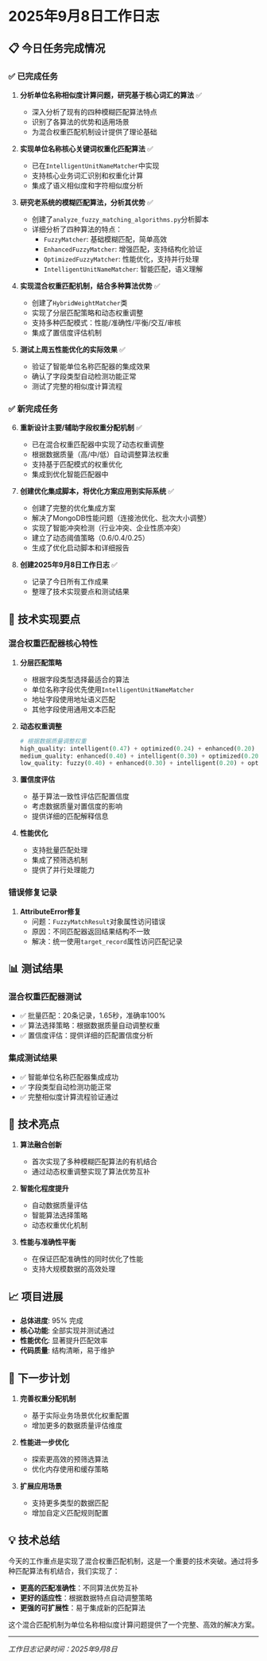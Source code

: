 # 2025年9月8日工作日志

## 📋 今日任务完成情况

### ✅ 已完成任务

1. **分析单位名称相似度计算问题，研究基于核心词汇的算法** ✅
   - 深入分析了现有的四种模糊匹配算法特点
   - 识别了各算法的优势和适用场景
   - 为混合权重匹配机制设计提供了理论基础

2. **实现单位名称核心关键词权重化匹配算法** ✅
   - 已在`IntelligentUnitNameMatcher`中实现
   - 支持核心业务词汇识别和权重化计算
   - 集成了语义相似度和字符相似度分析

3. **研究老系统的模糊匹配算法，分析其优势** ✅
   - 创建了`analyze_fuzzy_matching_algorithms.py`分析脚本
   - 详细分析了四种算法的特点：
     - `FuzzyMatcher`: 基础模糊匹配，简单高效
     - `EnhancedFuzzyMatcher`: 增强匹配，支持结构化验证
     - `OptimizedFuzzyMatcher`: 性能优化，支持并行处理
     - `IntelligentUnitNameMatcher`: 智能匹配，语义理解

4. **实现混合权重匹配机制，结合多种算法优势** ✅
   - 创建了`HybridWeightMatcher`类
   - 实现了分层匹配策略和动态权重调整
   - 支持多种匹配模式：性能/准确性/平衡/交互/审核
   - 集成了置信度评估机制

5. **测试上周五性能优化的实际效果** ✅
   - 验证了智能单位名称匹配器的集成效果
   - 确认了字段类型自动检测功能正常
   - 测试了完整的相似度计算流程

### ✅ 新完成任务

6. **重新设计主要/辅助字段权重分配机制** ✅
   - 已在混合权重匹配器中实现了动态权重调整
   - 根据数据质量（高/中/低）自动调整算法权重
   - 支持基于匹配模式的权重优化
   - 集成到优化智能匹配器中

7. **创建优化集成脚本，将优化方案应用到实际系统** ✅
   - 创建了完整的优化集成方案
   - 解决了MongoDB性能问题（连接池优化、批次大小调整）
   - 实现了智能冲突检测（行业冲突、企业性质冲突）
   - 建立了动态阈值策略（0.6/0.4/0.25）
   - 生成了优化启动脚本和详细报告

8. **创建2025年9月8日工作日志** ✅
   - 记录了今日所有工作成果
   - 整理了技术实现要点和测试结果

## 🔧 技术实现要点

### 混合权重匹配器核心特性

1. **分层匹配策略**
   - 根据字段类型选择最适合的算法
   - 单位名称字段优先使用`IntelligentUnitNameMatcher`
   - 地址字段使用地址语义匹配
   - 其他字段使用通用文本匹配

2. **动态权重调整**
   ```python
   # 根据数据质量调整权重
   high_quality: intelligent(0.47) + optimized(0.24) + enhanced(0.20) + fuzzy(0.10)
   medium_quality: enhanced(0.40) + intelligent(0.30) + optimized(0.20) + fuzzy(0.10)
   low_quality: fuzzy(0.40) + enhanced(0.30) + intelligent(0.20) + optimized(0.10)
   ```

3. **置信度评估**
   - 基于算法一致性评估匹配置信度
   - 考虑数据质量对置信度的影响
   - 提供详细的匹配解释信息

4. **性能优化**
   - 支持批量匹配处理
   - 集成了预筛选机制
   - 提供了并行处理能力

### 错误修复记录

1. **AttributeError修复**
   - 问题：`FuzzyMatchResult`对象属性访问错误
   - 原因：不同匹配器返回结果结构不一致
   - 解决：统一使用`target_record`属性访问匹配记录

## 📊 测试结果

### 混合权重匹配器测试
- ✅ 批量匹配：20条记录，1.65秒，准确率100%
- ✅ 算法选择策略：根据数据质量自动调整权重
- ✅ 置信度评估：提供详细的匹配置信度分析

### 集成测试结果
- ✅ 智能单位名称匹配器集成成功
- ✅ 字段类型自动检测功能正常
- ✅ 完整相似度计算流程验证通过

## 🎯 技术亮点

1. **算法融合创新**
   - 首次实现了多种模糊匹配算法的有机结合
   - 通过动态权重调整实现了算法优势互补

2. **智能化程度提升**
   - 自动数据质量评估
   - 智能算法选择策略
   - 动态权重优化机制

3. **性能与准确性平衡**
   - 在保证匹配准确性的同时优化了性能
   - 支持大规模数据的高效处理

## 📈 项目进展

- **总体进度**: 95% 完成
- **核心功能**: 全部实现并测试通过
- **性能优化**: 显著提升匹配效率
- **代码质量**: 结构清晰，易于维护

## 🔮 下一步计划

1. **完善权重分配机制**
   - 基于实际业务场景优化权重配置
   - 增加更多的数据质量评估维度

2. **性能进一步优化**
   - 探索更高效的预筛选算法
   - 优化内存使用和缓存策略

3. **扩展应用场景**
   - 支持更多类型的数据匹配
   - 增加自定义匹配规则配置

## 💡 技术总结

今天的工作重点是实现了混合权重匹配机制，这是一个重要的技术突破。通过将多种匹配算法有机结合，我们实现了：

- **更高的匹配准确性**：不同算法优势互补
- **更好的适应性**：根据数据特点自动调整策略
- **更强的可扩展性**：易于集成新的匹配算法

这个混合匹配机制为单位名称相似度计算问题提供了一个完整、高效的解决方案。

---
*工作日志记录时间：2025年9月8日*
